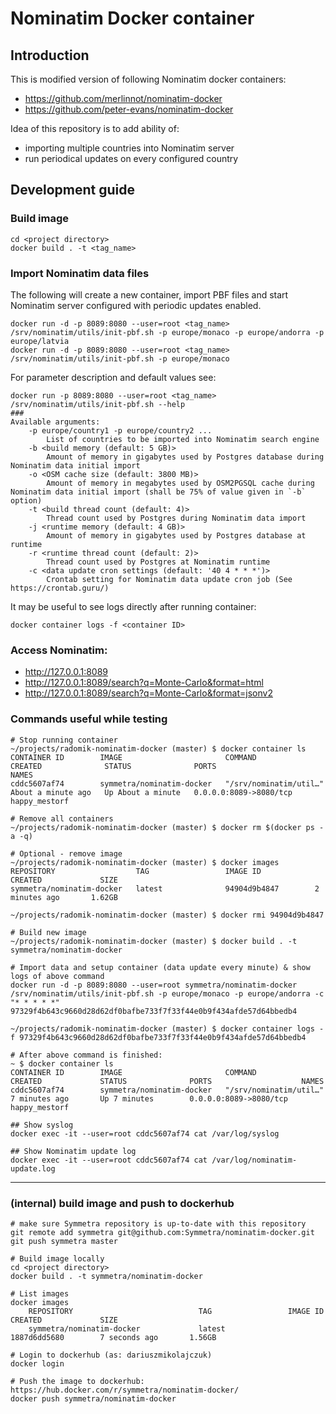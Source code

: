 Nominatim Docker container
==========================

## Introduction

This is modified version of following Nominatim docker containers:

- https://github.com/merlinnot/nominatim-docker
- https://github.com/peter-evans/nominatim-docker

Idea of this repository is to add ability of:
- importing multiple countries into Nominatim server
- run periodical updates on every configured country

## Development guide

### Build image
```shell
cd <project directory>
docker build . -t <tag_name>
```

### Import Nominatim data files

The following will create a new container, import PBF files and start Nominatim server configured with periodic updates enabled.

```shell
docker run -d -p 8089:8080 --user=root <tag_name> /srv/nominatim/utils/init-pbf.sh -p europe/monaco -p europe/andorra -p europe/latvia
docker run -d -p 8089:8080 --user=root <tag_name> /srv/nominatim/utils/init-pbf.sh -p europe/monaco
```

For parameter description and default values see:
```shell
docker run -p 8089:8080 --user=root <tag_name> /srv/nominatim/utils/init-pbf.sh --help
###
Available arguments:
	-p europe/country1 -p europe/country2 ...
		List of countries to be imported into Nominatim search engine
	-b <build memory (default: 5 GB)>
		Amount of memory in gigabytes used by Postgres database during Nominatim data initial import
	-o <OSM cache size (default: 3800 MB)>
		Amount of memory in megabytes used by OSM2PGSQL cache during Nominatim data initial import (shall be 75% of value given in `-b` option)
	-t <build thread count (default: 4)>
		Thread count used by Postgres during Nominatim data import
	-j <runtime memory (default: 4 GB)>
		Amount of memory in gigabytes used by Postgres database at runtime
	-r <runtime thread count (default: 2)>
		Thread count used by Postgres at Nominatim runtime
	-c <data update cron settings (default: '40 4 * * *')>
		Crontab setting for Nominatim data update cron job (See https://crontab.guru/)
```

It may be useful to see logs directly after running container:
```shell
docker container logs -f <container ID>
```

### Access Nominatim:
- http://127.0.0.1:8089
- http://127.0.0.1:8089/search?q=Monte-Carlo&format=html
- http://127.0.0.1:8089/search?q=Monte-Carlo&format=jsonv2

### Commands useful while testing

```shell
# Stop running container
~/projects/radomik-nominatim-docker (master) $ docker container ls
CONTAINER ID        IMAGE                       COMMAND                  CREATED              STATUS              PORTS                    NAMES
cddc5607af74        symmetra/nominatim-docker   "/srv/nominatim/util…"   About a minute ago   Up About a minute   0.0.0.0:8089->8080/tcp   happy_mestorf

# Remove all containers
~/projects/radomik-nominatim-docker (master) $ docker rm $(docker ps -a -q)

# Optional - remove image
~/projects/radomik-nominatim-docker (master) $ docker images
REPOSITORY                  TAG                 IMAGE ID            CREATED             SIZE
symmetra/nominatim-docker   latest              94904d9b4847        2 minutes ago       1.62GB

~/projects/radomik-nominatim-docker (master) $ docker rmi 94904d9b4847

# Build new image
~/projects/radomik-nominatim-docker (master) $ docker build . -t symmetra/nominatim-docker

# Import data and setup container (data update every minute) & show logs of above command
docker run -d -p 8089:8080 --user=root symmetra/nominatim-docker /srv/nominatim/utils/init-pbf.sh -p europe/monaco -p europe/andorra -c "* * * * *"
97329f4b643c9660d28d62df0bafbe733f7f33f44e0b9f434afde57d64bbedb4

~/projects/radomik-nominatim-docker (master) $ docker container logs -f 97329f4b643c9660d28d62df0bafbe733f7f33f44e0b9f434afde57d64bbedb4

# After above command is finished:
~ $ docker container ls
CONTAINER ID        IMAGE                       COMMAND                  CREATED             STATUS              PORTS                    NAMES
cddc5607af74        symmetra/nominatim-docker   "/srv/nominatim/util…"   7 minutes ago       Up 7 minutes        0.0.0.0:8089->8080/tcp   happy_mestorf

## Show syslog
docker exec -it --user=root cddc5607af74 cat /var/log/syslog

## Show Nominatim update log
docker exec -it --user=root cddc5607af74 cat /var/log/nominatim-update.log
```

---
### (internal) build image and push to dockerhub

```shell
# make sure Symmetra repository is up-to-date with this repository
git remote add symmetra git@github.com:Symmetra/nominatim-docker.git
git push symmetra master

# Build image locally 
cd <project directory>
docker build . -t symmetra/nominatim-docker

# List images
docker images
	REPOSITORY                            TAG                 IMAGE ID            CREATED             SIZE
	symmetra/nominatim-docker             latest              1887d6dd5680        7 seconds ago       1.56GB

# Login to dockerhub (as: dariuszmikolajczuk)
docker login

# Push the image to dockerhub: https://hub.docker.com/r/symmetra/nominatim-docker/
docker push symmetra/nominatim-docker
```


